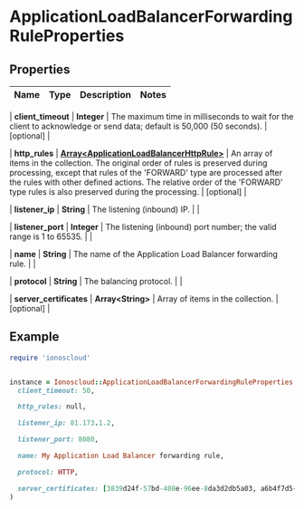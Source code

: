 # ApplicationLoadBalancerForwardingRuleProperties

## Properties

| Name | Type | Description | Notes |
| ---- | ---- | ----------- | ----- |

| **client_timeout** | **Integer** | The maximum time in milliseconds to wait for the client to acknowledge or send data; default is 50,000 (50 seconds). | [optional] |

| **http_rules** | [**Array&lt;ApplicationLoadBalancerHttpRule&gt;**](ApplicationLoadBalancerHttpRule.md) | An array of items in the collection. The original order of rules is preserved during processing, except that rules of the &#39;FORWARD&#39; type are processed after the rules with other defined actions. The relative order of the &#39;FORWARD&#39; type rules is also preserved during the processing. | [optional] |

| **listener_ip** | **String** | The listening (inbound) IP. |  |

| **listener_port** | **Integer** | The listening (inbound) port number; the valid range is 1 to 65535. |  |

| **name** | **String** | The name of the Application Load Balancer forwarding rule. |  |

| **protocol** | **String** | The balancing protocol. |  |

| **server_certificates** | **Array&lt;String&gt;** | Array of items in the collection. | [optional] |

## Example

```ruby
require 'ionoscloud'


instance = Ionoscloud::ApplicationLoadBalancerForwardingRuleProperties.new(
  client_timeout: 50,

  http_rules: null,

  listener_ip: 81.173.1.2,

  listener_port: 8080,

  name: My Application Load Balancer forwarding rule,

  protocol: HTTP,

  server_certificates: [3839d24f-57bd-408e-96ee-8da3d2db5a03, a6b4f7d5-b23a-4f53-b83e-8a6528ab4612]
)
```

